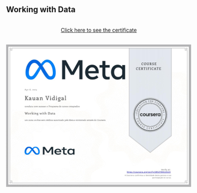 ## Working with Data
<p align="center">
<br/>
<a href="https://www.coursera.org/account/accomplishments/certificate/2BSZY84U2GUX" target="_blank">Click here to see the certificate</a>
</p>
<br/>
<img  target="_blank" href="https://www.coursera.org/account/accomplishments/certificate/JCX9VPK3UKCT" align="center" src="./Certificate.jpg" alt="Principles of UX and UI Design"/>
